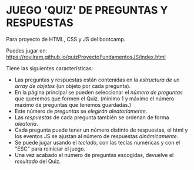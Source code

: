 # JUEGO 'QUIZ' DE PREGUNTAS Y RESPUESTAS
Para proyecto de HTML, CSS y JS del bootcamp.

Puedes jugar en:
<https://rovilram.github.io/quizProyectoFundamentosJS/index.html>

Tiene las siguientes características:
* Las preguntas y respuestas están contenidas en la *estructura de un array de objetos* (un objeto por cada pregunta).
* En la página principal se pueden seleccionar el *número de preguntas* que queremos que formen el Quiz. (mínimo 1 y máximo el número maximo de preguntas que tenemos guardadas.)
* Este número de *preguntas* se *elegirán aleatoriamente*.
* Las *respuestas* de cada pregunta también se ordenan de forma *aleatoria*.
* Cada pregunta puede tener un número distinto de respuestas, el html y los eventos JS se ajustan al número de respuestas *dinámicamente*.
* Se puede jugar usando el *teclado*, con las teclas numéricas y con el "ESC" para reiniciar el juego.
* Una vez acabado el número de preguntas escogidas, devuelve el *resultado* del Quiz.

